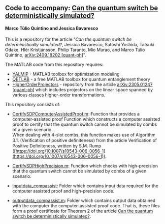 ## Code to accompany: [Can the quantum switch be deterministically simulated?](https://arxiv.org/abs/2409.18202)

#### Marco Túlio Quintino and Jessica Bavaresco


This is a repository for the article "*Can the quantum switch be deterministically simulated?*, Jessica Bavaresco, Satoshi Yoshida, Tatsuki Odake, Hlér Kristjánsson, Philip Taranto, Mio Murao, and Marco Túlio Quintino, [arXiv:2409.18202 [quant-ph]](https://arxiv.org/abs/2409.18202)".

 The MATLAB code from this repository requires:
- [YALMIP](https://github.com/yalmip/yalmip/) - MATLAB toolbox for optimization modeling
- [QETLAB](http://www.qetlab.com/) - a free MATLAB toolbox for quantum entanglement theory
- [HigherOrderProjectors](https://github.com/mtcq/HigherOrderProjectors) - repository from the article  [arXiv:2305.01247 [quant-ph]](https://arxiv.org/abs/2305.01247) which includes projectors on the linear space spanned by various classes higher-order transformations.

This repository consists of:

- [CertifySDPComputerAssistedProof.m](https://github.com/mtcq/switch_simulation/blob/main/code_compassist/CertifySDPComputerAssistedProof.m): Function that provides a computer-assisted proof Function which constructs a computer assisted proof to certify that the quantum switch cannot be simulated by combs of a given scenario. <br> When dealing with 4-slot combs, this function makes use of Algorithm 3.1. (Veriﬁcation of positive deﬁniteness) from the article Verification of Positive Definiteness, written by S.M. Rump ([https://doi.org/10.1007/s10543-006-0056-1](https://doi.org/10.1007/s10543-006-0056-1)).

- [CertifySDPHighPrecision.m](https://github.com/mtcq/switch_simulation/blob/main/code_compassist/CertifySDPHighPrecision.m): Function which checks with high-precision that the quantum switch cannot be simulated by combs of a given scenario.

-  [inputdata_compassist](https://github.com/mtcq/switch_simulation/tree/main/inputdata_compassist): Folder which contains input data required for the computer assisted proof and high-precision code.

- [outputdata_compassist.m](https://github.com/mtcq/switch_simulation/tree/main/outputdata_compassist): Folder which contains output data obtained with the computer the computer-assisted proof code. That is, these files form a proof certificate for Theorem 2 of the article [Can the quantum switch be deterministically simulated?](https://arxiv.org/abs/xxxx.xxxx).

